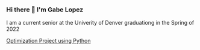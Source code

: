 ### Hi there 👋 I'm Gabe Lopez



I am a current senior at the Univerity of Denver graduationg in the Spring of 2022

[Optimization Project using Python](https://github.com/gabelopez2523/gabelopez2523/blob/main/Python%20Final%20Project.ipynb)
